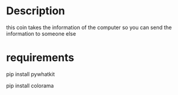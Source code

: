 # Description
  this coin takes the information of the computer so you can send the information to someone else
  

# requirements 
  pip install pywhatkit
  
  pip install colorama

